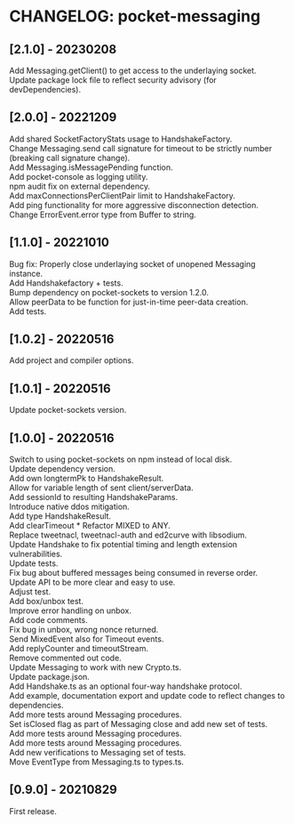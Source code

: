 # CHANGELOG: pocket-messaging

## [2.1.0] - 20230208
Add Messaging.getClient() to get access to the underlaying socket.  
Update package lock file to reflect security advisory (for devDependencies).  

## [2.0.0] - 20221209
Add shared SocketFactoryStats usage to HandshakeFactory.  
Change Messaging.send call signature for timeout to be strictly number (breaking call signature change).  
Add Messaging.isMessagePending function.  
Add pocket-console as logging utility.  
npm audit fix on external dependency.  
Add maxConnectionsPerClientPair limit to HandshakeFactory.  
Add ping functionality for more aggressive disconnection detection.  
Change ErrorEvent.error type from Buffer to string.  

## [1.1.0] - 20221010
Bug fix: Properly close underlaying socket of unopened Messaging instance.  
Add Handshakefactory + tests.  
Bump dependency on pocket-sockets to version 1.2.0.  
Allow peerData to be function for just-in-time peer-data creation.  
Add tests.  

## [1.0.2] - 20220516
Add project and compiler options.  

## [1.0.1] - 20220516
Update pocket-sockets version.  

## [1.0.0] - 20220516
Switch to using pocket-sockets on npm instead of local disk.  
Update dependency version.  
Add own longtermPk to HandshakeResult.  
Allow for variable length of sent client/serverData.  
Add sessionId to resulting HandshakeParams.  
Introduce native ddos mitigation.  
Add type HandshakeResult.  
Add clearTimeout * Refactor MIXED to ANY.  
Replace tweetnacl, tweetnacl-auth and ed2curve with libsodium.  
Update Handshake to fix potential timing and length extension vulnerabilities.  
Update tests.  
Fix bug about buffered messages being consumed in reverse order.  
Update API to be more clear and easy to use.  
Adjust test.  
Add box/unbox test.  
Improve error handling on unbox.  
Add code comments.  
Fix bug in unbox, wrong nonce returned.  
Send MixedEvent also for Timeout events.  
Add replyCounter and timeoutStream.  
Remove commented out code.  
Update Messaging to work with new Crypto.ts.  
Update package.json.  
Add Handshake.ts as an optional four-way handshake protocol.  
Add example, documentation export and update code to reflect changes to dependencies.  
Add more tests around Messaging procedures.  
Set isClosed flag as part of Messaging close and add new set of tests.  
Add more tests around Messaging procedures.  
Add more tests around Messaging procedures.  
Add new verifications to Messaging set of tests.  
Move EventType from Messaging.ts to types.ts.  

## [0.9.0] - 20210829
First release.
